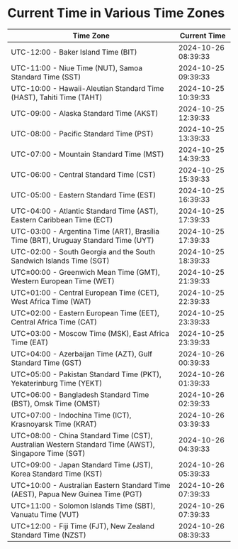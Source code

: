 # Current Time in Various Time Zones

| Time Zone | Current Time |
|-----------|--------------|
| UTC-12:00 - Baker Island Time (BIT) | 2024-10-26 08:39:33 |
| UTC-11:00 - Niue Time (NUT), Samoa Standard Time (SST) | 2024-10-25 09:39:33 |
| UTC-10:00 - Hawaii-Aleutian Standard Time (HAST), Tahiti Time (TAHT) | 2024-10-25 10:39:33 |
| UTC-09:00 - Alaska Standard Time (AKST) | 2024-10-25 12:39:33 |
| UTC-08:00 - Pacific Standard Time (PST) | 2024-10-25 13:39:33 |
| UTC-07:00 - Mountain Standard Time (MST) | 2024-10-25 14:39:33 |
| UTC-06:00 - Central Standard Time (CST) | 2024-10-25 15:39:33 |
| UTC-05:00 - Eastern Standard Time (EST) | 2024-10-25 16:39:33 |
| UTC-04:00 - Atlantic Standard Time (AST), Eastern Caribbean Time (ECT) | 2024-10-25 17:39:33 |
| UTC-03:00 - Argentina Time (ART), Brasília Time (BRT), Uruguay Standard Time (UYT) | 2024-10-25 17:39:33 |
| UTC-02:00 - South Georgia and the South Sandwich Islands Time (SGT) | 2024-10-25 18:39:33 |
| UTC±00:00 - Greenwich Mean Time (GMT), Western European Time (WET) | 2024-10-25 21:39:33 |
| UTC+01:00 - Central European Time (CET), West Africa Time (WAT) | 2024-10-25 22:39:33 |
| UTC+02:00 - Eastern European Time (EET), Central Africa Time (CAT) | 2024-10-25 23:39:33 |
| UTC+03:00 - Moscow Time (MSK), East Africa Time (EAT) | 2024-10-25 23:39:33 |
| UTC+04:00 - Azerbaijan Time (AZT), Gulf Standard Time (GST) | 2024-10-26 00:39:33 |
| UTC+05:00 - Pakistan Standard Time (PKT), Yekaterinburg Time (YEKT) | 2024-10-26 01:39:33 |
| UTC+06:00 - Bangladesh Standard Time (BST), Omsk Time (OMST) | 2024-10-26 02:39:33 |
| UTC+07:00 - Indochina Time (ICT), Krasnoyarsk Time (KRAT) | 2024-10-26 03:39:33 |
| UTC+08:00 - China Standard Time (CST), Australian Western Standard Time (AWST), Singapore Time (SGT) | 2024-10-26 04:39:33 |
| UTC+09:00 - Japan Standard Time (JST), Korea Standard Time (KST) | 2024-10-26 05:39:33 |
| UTC+10:00 - Australian Eastern Standard Time (AEST), Papua New Guinea Time (PGT) | 2024-10-26 07:39:33 |
| UTC+11:00 - Solomon Islands Time (SBT), Vanuatu Time (VUT) | 2024-10-26 07:39:33 |
| UTC+12:00 - Fiji Time (FJT), New Zealand Standard Time (NZST) | 2024-10-26 08:39:33 |
